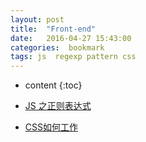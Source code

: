 ```yaml
---
layout: post
title:  "Front-end"
date:   2016-04-27 15:43:00
categories:  bookmark
tags: js  regexp pattern css
---
```

* content
{:toc}  

* [JS 之正则表达式](http://www.cnblogs.com/changxiangyi/archive/2012/03/21/2409639.html)
* [CSS如何工作](https://developer.mozilla.org/zh-CN/docs/Web/Guide/CSS/Getting_started/How_CSS_works)
